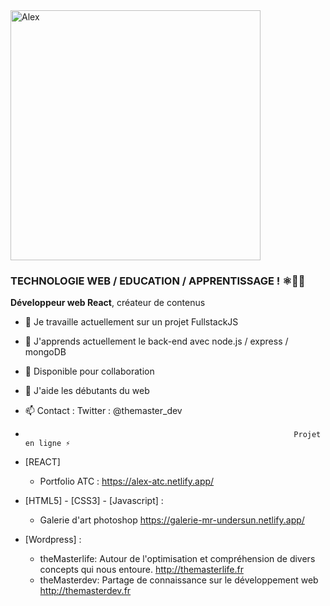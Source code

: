 <a href="https://app.daily.dev/UndersunIO">
   <img src="https://api.daily.dev/devcards/94681062fc3b4fadb2cf2fc943bfd587.png?r=9b7" width="400" alt="Alex "Undersun"/>
</a>

### TECHNOLOGIE WEB / EDUCATION / APPRENTISSAGE ! ⚛👨‍🎓


**Développeur web React**, créateur de contenus

- 🔭 Je travaille actuellement sur un projet FullstackJS 
- 🌱 J'apprends actuellement le back-end avec node.js / express / mongoDB
- 👯 Disponible pour collaboration 
- 🤔 J'aide les débutants du web 
- 📫 Contact : Twitter : @themaster_dev

-                                                                 Projet en ligne ⚡ 
- [REACT]
   - Portfolio ATC  : https://alex-atc.netlify.app/
                                                                                                                        
- [HTML5] - [CSS3]  - [Javascript] :
                                                                                                                        
  - Galerie d'art photoshop  https://galerie-mr-undersun.netlify.app/
- [Wordpress] :
   
  -  theMasterlife: Autour de l'optimisation et compréhension de divers concepts qui nous entoure.            http://themasterlife.fr 
  -  theMasterdev: Partage de connaissance sur le développement web                                           http://themasterdev.fr


  
